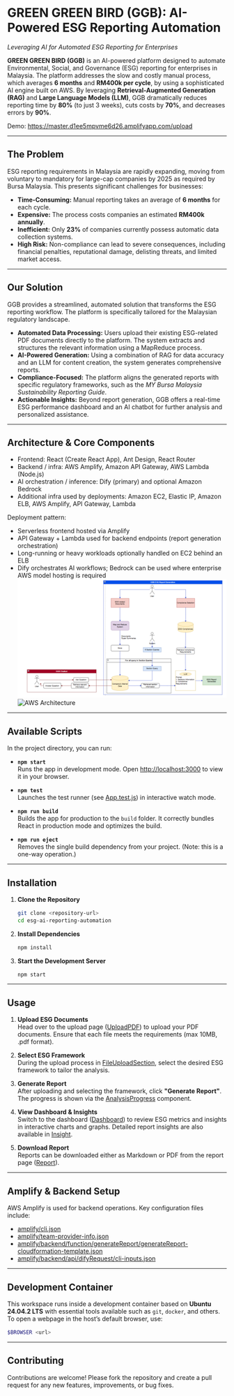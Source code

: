 # GREEN GREEN BIRD (GGB): AI-Powered ESG Reporting Automation

*Leveraging AI for Automated ESG Reporting for Enterprises*

**GREEN GREEN BIRD (GGB)** is an AI-powered platform designed to automate Environmental, Social, and Governance (ESG) reporting for enterprises in Malaysia. The platform addresses the slow and costly manual process, which averages **6 months** and **RM400k per cycle**, by using a sophisticated AI engine built on AWS. By leveraging **Retrieval-Augmented Generation (RAG)** and **Large Language Models (LLM)**, GGB dramatically reduces reporting time by **80%** (to just 3 weeks), cuts costs by **70%**, and decreases errors by **90%**.

Demo: https://master.d1ee5mpvme6d26.amplifyapp.com/upload

---

## The Problem

ESG reporting requirements in Malaysia are rapidly expanding, moving from voluntary to mandatory for large-cap companies by 2025 as required by Bursa Malaysia. This presents significant challenges for businesses:

- **Time-Consuming:** Manual reporting takes an average of **6 months** for each cycle.  
- **Expensive:** The process costs companies an estimated **RM400k annually**.  
- **Inefficient:** Only **23%** of companies currently possess automatic data collection systems.  
- **High Risk:** Non-compliance can lead to severe consequences, including financial penalties, reputational damage, delisting threats, and limited market access.

---

## Our Solution

GGB provides a streamlined, automated solution that transforms the ESG reporting workflow. The platform is specifically tailored for the Malaysian regulatory landscape.

- **Automated Data Processing:** Users upload their existing ESG-related PDF documents directly to the platform. The system extracts and structures the relevant information using a MapReduce process.  
- **AI-Powered Generation:** Using a combination of RAG for data accuracy and an LLM for content creation, the system generates comprehensive reports.  
- **Compliance-Focused:** The platform aligns the generated reports with specific regulatory frameworks, such as the *MY Bursa Malaysia Sustainability Reporting Guide*.  
- **Actionable Insights:** Beyond report generation, GGB offers a real-time ESG performance dashboard and an AI chatbot for further analysis and personalized assistance.  

---

## Architecture & Core Components

- Frontend: React (Create React App), Ant Design, React Router
- Backend / infra: AWS Amplify, Amazon API Gateway, AWS Lambda (Node.js)
- AI orchestration / inference: Dify (primary) and optional Amazon Bedrock
- Additional infra used by deployments: Amazon EC2, Elastic IP, Amazon ELB, AWS Amplify, API Gateway, Lambda

Deployment pattern:
- Serverless frontend hosted via Amplify
- API Gateway + Lambda used for backend endpoints (report generation orchestration)
- Long-running or heavy workloads optionally handled on EC2 behind an ELB
- Dify orchestrates AI workflows; Bedrock can be used where enterprise AWS model hosting is required
![High Level Architecture](img/highlevelarc.png)
![AWS Architecture](img/image.png)

---
## Available Scripts

In the project directory, you can run:

- **`npm start`**  
  Runs the app in development mode. Open [http://localhost:3000](http://localhost:3000) to view it in your browser.

- **`npm test`**  
  Launches the test runner (see [App.test.js](src/App.test.js)) in interactive watch mode.

- **`npm run build`**  
  Builds the app for production to the `build` folder. It correctly bundles React in production mode and optimizes the build.

- **`npm run eject`**  
  Removes the single build dependency from your project. (Note: this is a one-way operation.)

---
## Installation

1. **Clone the Repository**  
   ```sh
   git clone <repository-url>
   cd esg-ai-reporting-automation
   ```

2. **Install Dependencies**  
   ```sh
   npm install
   ```

3. **Start the Development Server**  
   ```sh
   npm start
   ```

---
## Usage

1. **Upload ESG Documents**  
   Head over to the upload page ([UploadPDF](src/pages/UploadPDF.js)) to upload your PDF documents. Ensure that each file meets the requirements (max 10MB, .pdf format).

2. **Select ESG Framework**  
   During the upload process in [FileUploadSection](src/components/FileUploadSection.js), select the desired ESG framework to tailor the analysis.

3. **Generate Report**  
   After uploading and selecting the framework, click **"Generate Report"**. The progress is shown via the [AnalysisProgress](src/components/AnalysisProgress.js) component.

4. **View Dashboard & Insights**  
   Switch to the dashboard ([Dashboard](src/pages/Dashboard.js)) to review ESG metrics and insights in interactive charts and graphs. Detailed report insights are also available in [Insight](src/pages/Insight.js).

5. **Download Report**  
   Reports can be downloaded either as Markdown or PDF from the report page ([Report](src/pages/Report.js)).

---
## Amplify & Backend Setup

AWS Amplify is used for backend operations. Key configuration files include:
- [amplify/cli.json](amplify/cli.json)
- [amplify/team-provider-info.json](amplify/team-provider-info.json)
- [amplify/backend/function/generateReport/generateReport-cloudformation-template.json](amplify/backend/function/generateReport/generateReport-cloudformation-template.json)
- [amplify/backend/api/difyRequest/cli-inputs.json](amplify/backend/api/difyRequest/cli-inputs.json)

---
## Development Container

This workspace runs inside a development container based on **Ubuntu 24.04.2 LTS** with essential tools available such as `git`, `docker`, and others. To open a webpage in the host’s default browser, use:
```sh
$BROWSER <url>
```

---
## Contributing

Contributions are welcome! Please fork the repository and create a pull request for any new features, improvements, or bug fixes.
